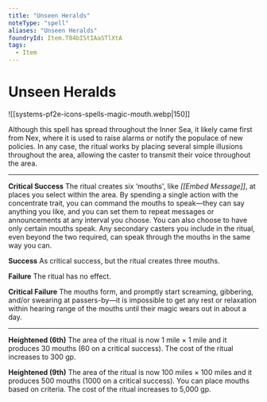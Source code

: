 ```yaml
---
title: "Unseen Heralds"
noteType: "spell"
aliases: "Unseen Heralds"
foundryId: Item.T84bIStIAaSTlXtA
tags:
  - Item
---
```


# Unseen Heralds
![[systems-pf2e-icons-spells-magic-mouth.webp|150]]

Although this spell has spread throughout the Inner Sea, it likely came first from Nex, where it is used to raise alarms or notify the populace of new policies. In any case, the ritual works by placing several simple illusions throughout the area, allowing the caster to transmit their voice throughout the area.

* * *

**Critical Success** The ritual creates six ‘mouths', like _[[Embed Message]]_, at places you select within the area. By spending a single action with the concentrate trait, you can command the mouths to speak—they can say anything you like, and you can set them to repeat messages or announcements at any interval you choose. You can also choose to have only certain mouths speak. Any secondary casters you include in the ritual, even beyond the two required, can speak through the mouths in the same way you can.

**Success** As critical success, but the ritual creates three mouths.

**Failure** The ritual has no effect.

**Critical Failure** The mouths form, and promptly start screaming, gibbering, and/or swearing at passers-by—it is impossible to get any rest or relaxation within hearing range of the mouths until their magic wears out in about a day.

* * *

**Heightened (6th)** The area of the ritual is now 1 mile × 1 mile and it produces 30 mouths (60 on a critical success). The cost of the ritual increases to 300 gp.

**Heightened (9th)** The area of the ritual is now 100 miles × 100 miles and it produces 500 mouths (1000 on a critical success). You can place mouths based on criteria. The cost of the ritual increases to 5,000 gp.
